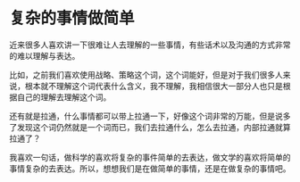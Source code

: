 # 复杂的事情做简单
近来很多人喜欢讲一下很难让人去理解的一些事情，有些话术以及沟通的方式非常的难以理解与表达。

比如，之前我们喜欢使用战略、策略这个词，这个词能好，但是对于我们很多人来说，根本就不理解这个词代表什么含义，我不理解，我相信很大一部分人也只是根据自己的理解去理解这个词。

还有就是拉通，什么事情都可以带上拉通一下，好像这个词非常的万能，但是说多了发现这个词仍然就是一个词而已，我们去拉通什么，怎么去拉通，内部拉通就算拉通了？

我喜欢一句话，做科学的喜欢将复杂的事件简单的去表达，做文学的喜欢将简单的事情复杂的去表达。所以，想想我们是在做简单的事情，还是在做复杂的事情吧。
